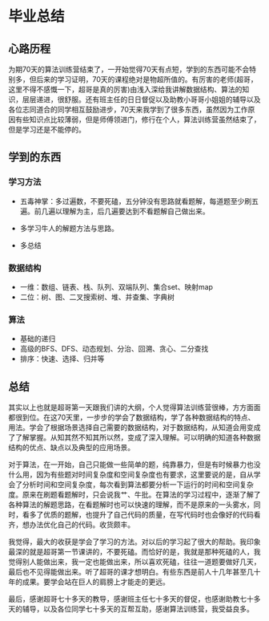 # 毕业总结



## 心路历程

为期70天的算法训练营结束了，一开始觉得70天有点短，学到的东西可能不会特别多，但后来的学习证明，70天的课程绝对是物超所值的。有厉害的老师(超哥，这里不得不感慨一下，超哥是真的厉害)由浅入深给我讲解数据结构、算法的知识，层层递进，很舒服。还有班主任的日日督促以及助教小哥哥小姐姐的辅导以及各位志同道合的同学相互鼓励进步，70天来我学到了很多东西，虽然因为工作原因有些知识点比较薄弱，但是师傅领进门，修行在个人，算法训练营虽然结束了，但是学习还是不能停的。



## 学到的东西

### 学习方法

* 五毒神掌：多过遍数，不要死磕，五分钟没有思路就看题解，每道题至少刷五遍。前几遍以理解为主，后几遍要达到不看题解自己做出来。
* 多学习牛人的解题方法与思路。

* 多总结



### 数据结构

* 一维：数组、链表、栈、队列、双端队列、集合set、映射map
* 二位：树、图、二叉搜索树、堆、并查集、字典树



### 算法

* 基础的递归
* 高级的BFS、DFS、动态规划、分治、回溯、贪心、二分查找
* 排序：快速、选择、归并等



## 总结

其实以上也就是超哥第一天跟我们讲的大纲，个人觉得算法训练营很棒，方方面面都很到位。在这70天里，一步步的学会了数据结构，学了各种数据结构的特点、用法。学会了根据场景选择自己需要的数据结构，对于数据结构，从知道会用变成了了解掌握。从知其然不知其所以然，变成了深入理解。可以明确的知道各种数据结构的优点、缺点以及典型的应用场景。

对于算法，在一开始，自己只能做一些简单的题，纯靠暴力，但是有时候暴力也没什么用，因为有些题对时间复杂度和空间复杂度也有要求，这里要说的是，自从学会了分析时间和空间复杂度，每次看到算法都要分析一下运行的时间和空间复杂度。原来在刷题看题解时，只会说我艹、牛批。在算法的学习过程中，逐渐了解了各种算法的解题思路，在看题解时也可以快速的理解，而不是原来的一头雾水，同时，看多了优质的题解，也提升了自己代码的质量，在写代码时也会像好的代码看齐，想办法优化自己的代码。收货颇丰。

我觉得，最大的收获是学会了学习的方法。对以后的学习起了很大的帮助。我印象最深的就是超哥第一节课讲的，不要死磕。而恰好的是，我就是那种死磕的人，我觉得别人能做出来，我一定也能做出来，所以喜欢死磕，往往一道题要做好几天，最后也不见得能做出来。听了超哥的课才想明白。有些东西是前人十几年甚至几十年的成果。要学会站在巨人的肩膀上才能走的更远。

最后，感谢超哥七十多天的教导，感谢班主任七十多天的督促，也感谢助教七十多天的辅导，以及各位同学七十多天的互帮互助，感谢算法训练营，我受益良多。